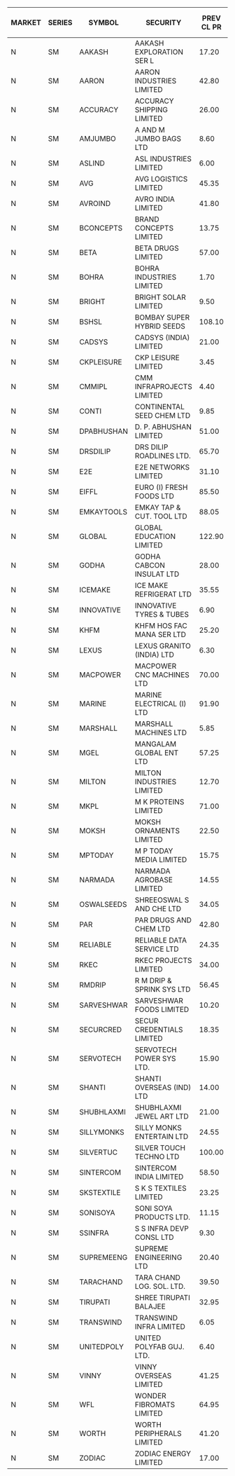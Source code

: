 


| MARKET | SERIES | SYMBOL | SECURITY | PREV CL PR | OPEN PRICE | HIGH PRICE | LOW PRICE | CLOSE PRICE | NET TRDVAL | NET TRDQTY | CORP IND | HI 52 WK | LO 52 WK |
| ----- | ----- | ----- | ----- | ----- | ----- | ----- | ----- | ----- | ----- | ----- | ----- | ----- | ----- |
| N | SM | AAKASH | AAKASH EXPLORATION SER L | 17.20 | 18.05 | 18.05 | 18.05 | 18.05 | 54150.00 | 3000 |  | 87.80 | 13.95 |
| N | SM | AARON | AARON INDUSTRIES LIMITED | 42.80 | 43.10 | 43.10 | 43.10 | 43.10 | 142230.00 | 3300 |  | 53.50 | 40.00 |
| N | SM | ACCURACY | ACCURACY SHIPPING LIMITED | 26.00 | 27.20 | 27.30 | 26.00 | 26.50 | 865280.00 | 32000 |  | 62.80 | 12.35 |
| N | SM | AMJUMBO | A AND M JUMBO BAGS LTD | 8.60 | 8.90 | 8.90 | 8.90 | 8.90 | 71200.00 | 8000 |  | 46.80 | 5.85 |
| N | SM | ASLIND | ASL INDUSTRIES LIMITED | 6.00 | 5.95 | 6.00 | 5.95 | 6.00 | 933600.00 | 156000 |  | 11.20 | 5.95 |
| N | SM | AVG | AVG LOGISTICS LIMITED | 45.35 | 47.60 | 47.60 | 47.60 | 47.60 | 57120.00 | 1200 |  | 101.90 | 23.10 |
| N | SM | AVROIND | AVRO INDIA LIMITED | 41.80 | 38.05 | 38.05 | 38.05 | 38.05 | 76100.00 | 2000 |  | 63.20 | 29.50 |
| N | SM | BCONCEPTS | BRAND CONCEPTS LIMITED | 13.75 | 13.70 | 13.70 | 13.70 | 13.70 | 41100.00 | 3000 |  | 50.50 | 13.70 |
| N | SM | BETA | BETA DRUGS LIMITED | 57.00 | 57.05 | 57.05 | 57.00 | 57.00 | 91240.00 | 1600 |  | 105.50 | 37.00 |
| N | SM | BOHRA | BOHRA INDUSTRIES LIMITED | 1.70 | 1.65 | 1.65 | 1.65 | 1.65 | 6600.00 | 4000 |  | 9.70 | .35 |
| N | SM | BRIGHT | BRIGHT SOLAR LIMITED | 9.50 | 9.95 | 9.95 | 9.95 | 9.95 | 179100.00 | 18000 |  | 19.90 | 4.70 |
| N | SM | BSHSL | BOMBAY SUPER HYBRID SEEDS | 108.10 | 108.10 | 108.10 | 108.10 | 108.10 | 129720.00 | 1200 |  | 134.05 | 85.70 |
| N | SM | CADSYS | CADSYS (INDIA) LIMITED | 21.00 | 22.05 | 22.05 | 22.05 | 22.05 | 44100.00 | 2000 |  | 55.50 | 15.50 |
| N | SM | CKPLEISURE | CKP LEISURE LIMITED | 3.45 | 3.45 | 3.45 | 3.45 | 3.45 | 13800.00 | 4000 |  | 7.55 | 3.30 |
| N | SM | CMMIPL | CMM INFRAPROJECTS LIMITED | 4.40 | 4.40 | 4.40 | 4.20 | 4.20 | 25800.00 | 6000 |  | 9.25 | 2.45 |
| N | SM | CONTI | CONTINENTAL SEED CHEM LTD | 9.85 | 10.30 | 10.30 | 10.30 | 10.30 | 102989.70 | 9999 |  | 102.20 | 9.10 |
| N | SM | DPABHUSHAN | D. P. ABHUSHAN LIMITED | 51.00 | 49.00 | 49.00 | 49.00 | 49.00 | 196000.00 | 4000 |  | 74.25 | 37.50 |
| N | SM | DRSDILIP | DRS DILIP ROADLINES LTD. | 65.70 | 70.95 | 70.95 | 65.55 | 65.55 | 1449840.00 | 20800 |  | 78.00 | 65.50 |
| N | SM | E2E | E2E NETWORKS LIMITED | 31.10 | 31.00 | 31.00 | 29.55 | 29.55 | 480300.00 | 16000 |  | 42.60 | 13.30 |
| N | SM | EIFFL | EURO (I) FRESH FOODS LTD | 85.50 | 86.00 | 88.00 | 86.00 | 88.00 | 278800.00 | 3200 |  | 131.00 | 71.00 |
| N | SM | EMKAYTOOLS | EMKAY TAP & CUT. TOOL LTD | 88.05 | 86.00 | 91.00 | 86.00 | 86.00 | 157800.00 | 1800 |  | 164.75 | 86.00 |
| N | SM | GLOBAL | GLOBAL EDUCATION LIMITED | 122.90 | 128.90 | 128.90 | 128.90 | 128.90 | 128900.00 | 1000 |  | 131.00 | 41.20 |
| N | SM | GODHA | GODHA CABCON INSULAT LTD | 28.00 | 28.00 | 28.00 | 28.00 | 28.00 | 112000.00 | 4000 |  | 30.85 | 10.95 |
| N | SM | ICEMAKE | ICE MAKE REFRIGERAT LTD | 35.55 | 35.00 | 35.00 | 34.85 | 34.85 | 139700.00 | 4000 |  | 75.00 | 25.65 |
| N | SM | INNOVATIVE | INNOVATIVE TYRES & TUBES | 6.90 | 7.15 | 7.15 | 7.10 | 7.10 | 42750.00 | 6000 |  | 19.50 | 5.40 |
| N | SM | KHFM | KHFM HOS FAC MANA SER LTD | 25.20 | 25.70 | 25.80 | 25.70 | 25.80 | 1080600.00 | 42000 |  | 36.40 | 22.20 |
| N | SM | LEXUS | LEXUS GRANITO (INDIA) LTD | 6.30 | 6.60 | 6.60 | 6.60 | 6.60 | 13200.00 | 2000 |  | 23.60 | 4.55 |
| N | SM | MACPOWER | MACPOWER CNC MACHINES LTD | 70.00 | 71.80 | 71.80 | 70.00 | 70.00 | 70900.00 | 1000 |  | 139.00 | 33.30 |
| N | SM | MARINE | MARINE ELECTRICAL (I) LTD | 91.90 | 91.70 | 91.95 | 91.00 | 91.95 | 732300.00 | 8000 |  | 123.00 | 78.00 |
| N | SM | MARSHALL | MARSHALL MACHINES LTD | 5.85 | 5.85 | 5.85 | 5.60 | 5.60 | 422400.00 | 75000 |  | 24.45 | 5.60 |
| N | SM | MGEL | MANGALAM GLOBAL ENT LTD | 57.25 | 57.30 | 57.30 | 57.30 | 57.30 | 114600.00 | 2000 |  | 58.30 | 51.05 |
| N | SM | MILTON | MILTON INDUSTRIES LIMITED | 12.70 | 12.15 | 12.85 | 12.10 | 12.85 | 163240.00 | 13200 |  | 15.25 | 7.00 |
| N | SM | MKPL | M K PROTEINS LIMITED | 71.00 | 74.55 | 74.55 | 74.55 | 74.55 | 149100.00 | 2000 |  | 81.90 | 63.50 |
| N | SM | MOKSH | MOKSH ORNAMENTS LIMITED | 22.50 | 21.05 | 21.05 | 21.05 | 21.05 | 63150.00 | 3000 |  | 34.65 | 18.00 |
| N | SM | MPTODAY | M P TODAY MEDIA LIMITED | 15.75 | 15.00 | 15.00 | 15.00 | 15.00 | 120000.00 | 8000 |  | 37.90 | 14.20 |
| N | SM | NARMADA | NARMADA AGROBASE LIMITED | 14.55 | 15.25 | 15.25 | 15.25 | 15.25 | 109800.00 | 7200 |  | 28.70 | 11.30 |
| N | SM | OSWALSEEDS | SHREEOSWAL S AND CHE LTD | 34.05 | 33.00 | 34.55 | 33.00 | 34.50 | 1091600.00 | 32000 |  | 34.60 | 19.95 |
| N | SM | PAR | PAR DRUGS AND CHEM LTD | 42.80 | 40.00 | 40.00 | 36.10 | 37.60 | 227400.00 | 6000 |  | 56.00 | 26.20 |
| N | SM | RELIABLE | RELIABLE DATA SERVICE LTD | 24.35 | 23.15 | 23.15 | 23.15 | 23.15 | 55560.00 | 2400 |  | 49.00 | 19.95 |
| N | SM | RKEC | RKEC PROJECTS LIMITED | 34.00 | 34.00 | 36.00 | 32.20 | 36.00 | 202500.00 | 6000 |  | 66.65 | 26.20 |
| N | SM | RMDRIP | R M DRIP & SPRINK SYS LTD | 56.45 | 56.00 | 59.15 | 56.00 | 58.00 | 1623800.00 | 28000 |  | 59.15 | 13.00 |
| N | SM | SARVESHWAR | SARVESHWAR FOODS LIMITED | 10.20 | 10.15 | 10.70 | 9.80 | 10.70 | 113920.00 | 11200 |  | 42.50 | 8.45 |
| N | SM | SECURCRED | SECUR CREDENTIALS LIMITED | 18.35 | 17.45 | 17.50 | 17.45 | 17.45 | 41910.00 | 2400 |  | 95.00 | 12.15 |
| N | SM | SERVOTECH | SERVOTECH POWER SYS LTD. | 15.90 | 16.60 | 16.60 | 16.60 | 16.60 | 66400.00 | 4000 |  | 17.75 | 6.50 |
| N | SM | SHANTI | SHANTI OVERSEAS (IND) LTD | 14.00 | 16.80 | 16.80 | 16.80 | 16.80 | 75600.00 | 4500 |  | 32.00 | 14.00 |
| N | SM | SHUBHLAXMI | SHUBHLAXMI JEWEL ART LTD | 21.00 | 21.00 | 21.95 | 20.95 | 21.00 | 231850.00 | 11000 |  | 209.50 | 20.75 |
| N | SM | SILLYMONKS | SILLY MONKS ENTERTAIN LTD | 24.55 | 25.75 | 25.75 | 25.75 | 25.75 | 67980.00 | 2640 |  | 89.95 | 22.00 |
| N | SM | SILVERTUC | SILVER TOUCH TECHNO LTD | 100.00 | 100.00 | 103.00 | 100.00 | 103.00 | 203000.00 | 2000 |  | 130.00 | 93.00 |
| N | SM | SINTERCOM | SINTERCOM INDIA LIMITED | 58.50 | 59.00 | 60.00 | 59.00 | 60.00 | 356000.00 | 6000 |  | 81.00 | 35.55 |
| N | SM | SKSTEXTILE | S K S TEXTILES LIMITED | 23.25 | 23.75 | 23.75 | 23.75 | 23.75 | 23750.00 | 1000 |  | 48.90 | 22.25 |
| N | SM | SONISOYA | SONI SOYA PRODUCTS LTD. | 11.15 | 11.70 | 11.70 | 11.70 | 11.70 | 70200.00 | 6000 |  | 25.30 | 4.90 |
| N | SM | SSINFRA | S S INFRA DEVP CONSL LTD | 9.30 | 9.75 | 9.75 | 9.15 | 9.15 | 115200.00 | 12000 |  | 17.20 | 7.65 |
| N | SM | SUPREMEENG | SUPREME ENGINEERING LTD | 20.40 | 20.00 | 20.00 | 19.40 | 19.40 | 858400.00 | 44000 |  | 42.00 | 13.20 |
| N | SM | TARACHAND | TARA CHAND LOG. SOL. LTD. | 39.50 | 42.75 | 42.75 | 38.00 | 38.00 | 237600.00 | 6000 |  | 43.00 | 21.10 |
| N | SM | TIRUPATI | SHREE TIRUPATI BALAJEE | 32.95 | 34.55 | 34.55 | 34.55 | 34.55 | 103650.00 | 3000 |  | 42.50 | 22.40 |
| N | SM | TRANSWIND | TRANSWIND INFRA LIMITED | 6.05 | 6.35 | 6.35 | 6.35 | 6.35 | 25400.00 | 4000 |  | 9.05 | 2.85 |
| N | SM | UNITEDPOLY | UNITED POLYFAB GUJ. LTD. | 6.40 | 6.70 | 6.70 | 6.70 | 6.70 | 603000.00 | 90000 |  | 16.80 | 5.95 |
| N | SM | VINNY | VINNY OVERSEAS LIMITED | 41.25 | 41.00 | 41.25 | 41.00 | 41.25 | 616500.00 | 15000 |  | 43.00 | 32.90 |
| N | SM | WFL | WONDER FIBROMATS LIMITED | 64.95 | 61.75 | 61.75 | 61.75 | 61.75 | 98800.00 | 1600 |  | 100.00 | 61.75 |
| N | SM | WORTH | WORTH PERIPHERALS LIMITED | 41.20 | 43.70 | 49.40 | 43.70 | 48.70 | 1350750.00 | 28500 |  | 63.00 | 29.75 |
| N | SM | ZODIAC | ZODIAC ENERGY LIMITED | 17.00 | 17.85 | 17.85 | 17.85 | 17.85 | 71400.00 | 4000 |  | 30.75 | 11.25 |



